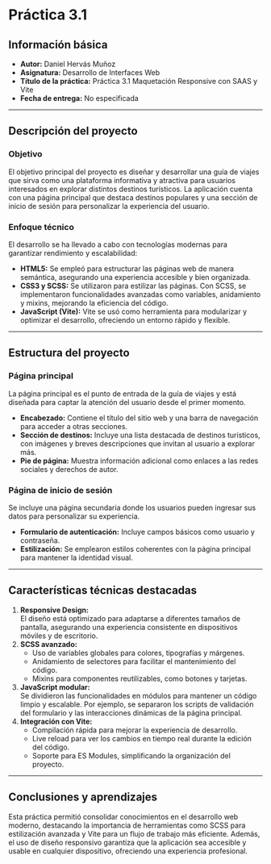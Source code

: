 # Práctica 3.1

## Información básica
- **Autor:** Daniel Hervás Muñoz
- **Asignatura:** Desarrollo de Interfaces Web  
- **Título de la práctica:** Práctica 3.1 Maquetación Responsive con SAAS y Vite
- **Fecha de entrega:** No especificada  

---

## Descripción del proyecto
### Objetivo  
El objetivo principal del proyecto es diseñar y desarrollar una guía de viajes que sirva como una plataforma informativa y atractiva para usuarios interesados en explorar distintos destinos turísticos. La aplicación cuenta con una página principal que destaca destinos populares y una sección de inicio de sesión para personalizar la experiencia del usuario.  

### Enfoque técnico  
El desarrollo se ha llevado a cabo con tecnologías modernas para garantizar rendimiento y escalabilidad:  
- **HTML5:** Se empleó para estructurar las páginas web de manera semántica, asegurando una experiencia accesible y bien organizada.  
- **CSS3 y SCSS:** Se utilizaron para estilizar las páginas. Con SCSS, se implementaron funcionalidades avanzadas como variables, anidamiento y mixins, mejorando la eficiencia del código.  
- **JavaScript (Vite):** Vite se usó como herramienta para modularizar y optimizar el desarrollo, ofreciendo un entorno rápido y flexible.

---

## Estructura del proyecto
### Página principal  
La página principal es el punto de entrada de la guía de viajes y está diseñada para captar la atención del usuario desde el primer momento.  
- **Encabezado:** Contiene el título del sitio web y una barra de navegación para acceder a otras secciones.  
- **Sección de destinos:** Incluye una lista destacada de destinos turísticos, con imágenes y breves descripciones que invitan al usuario a explorar más.  
- **Pie de página:** Muestra información adicional como enlaces a las redes sociales y derechos de autor.  

### Página de inicio de sesión  
Se incluye una página secundaria donde los usuarios pueden ingresar sus datos para personalizar su experiencia.  
- **Formulario de autenticación:** Incluye campos básicos como usuario y contraseña.
- **Estilización:** Se emplearon estilos coherentes con la página principal para mantener la identidad visual.  

---

## Características técnicas destacadas
1. **Responsive Design:**  
   El diseño está optimizado para adaptarse a diferentes tamaños de pantalla, asegurando una experiencia consistente en dispositivos móviles y de escritorio.  
2. **SCSS avanzado:**  
   - Uso de variables globales para colores, tipografías y márgenes.  
   - Anidamiento de selectores para facilitar el mantenimiento del código.  
   - Mixins para componentes reutilizables, como botones y tarjetas.  
3. **JavaScript modular:**  
   Se dividieron las funcionalidades en módulos para mantener un código limpio y escalable. Por ejemplo, se separaron los scripts de validación del formulario y las interacciones dinámicas de la página principal.  
4. **Integración con Vite:**  
   - Compilación rápida para mejorar la experiencia de desarrollo.  
   - Live reload para ver los cambios en tiempo real durante la edición del código.  
   - Soporte para ES Modules, simplificando la organización del proyecto.  

---

## Conclusiones y aprendizajes  
Esta práctica permitió consolidar conocimientos en el desarrollo web moderno, destacando la importancia de herramientas como SCSS para estilización avanzada y Vite para un flujo de trabajo más eficiente. Además, el uso de diseño responsivo garantiza que la aplicación sea accesible y usable en cualquier dispositivo, ofreciendo una experiencia profesional.  
